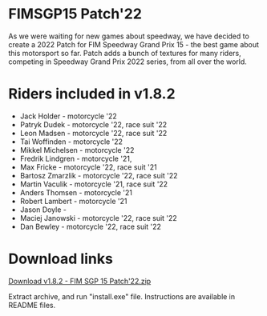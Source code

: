 # FIMSGP15 Patch'22
As we were waiting for new games about speedway, we have decided to create a 2022 Patch for FIM Speedway Grand Prix 15 - the best game about this motorsport so far.
Patch adds a bunch of textures for many riders, competing in Speedway Grand Prix 2022 series, from all over the world.

# Riders included in v1.8.2

- Jack Holder       - motorcycle '22
- Patryk Dudek      - motorcycle '22, race suit '22
- Leon Madsen       - motorcycle '22, race suit '22
- Tai Woffinden     - motorcycle '22
- Mikkel Michelsen  - motorcycle '22
- Fredrik Lindgren  - motorcycle '21,
- Max Fricke        - motorcycle '22, race suit '21
- Bartosz Zmarzlik  - motorcycle '22, race suit '22
- Martin Vaculik    - motorcycle '21, race suit '22
- Anders Thomsen    - motorcycle '21
- Robert Lambert    - motorcycle '21
- Jason Doyle - 
- Maciej Janowski - motorcycle '22, race suit '22
- Dan Bewley - motorcycle '22, race suit '22

# Download links

[Download v1.8.2 - FIM SGP 15 Patch'22.zip](https://github.com/Kemt66/FIMSGP15-patch22/releases/download/1.8/FIM.SGP.15.Patch.22.zip)

Extract archive, and run "install.exe" file. 
Instructions are available in README files.

